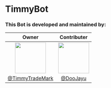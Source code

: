 # TimmyBot

### This Bot is developed and maintained by:

| Owner | Contributer |
|:-------------------:|:-------------------:|
|<img height='100' width='100' src='https://avatars3.githubusercontent.com/u/48699905?v=4'>|<img height='100' width='100' src='https://avatars3.githubusercontent.com/u/24800958?v=4'>|
|[@TimmyTradeMark](https://github.com/TimmyTradeMark)|[@DooJayu](https://github.com/DooJayu)|
